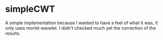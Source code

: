 # simpleCWT

A simple implementation because I wanted to have a feel of what it was, it only uses morlet wavelet.
I didn't checked much yet the correction of the results.
